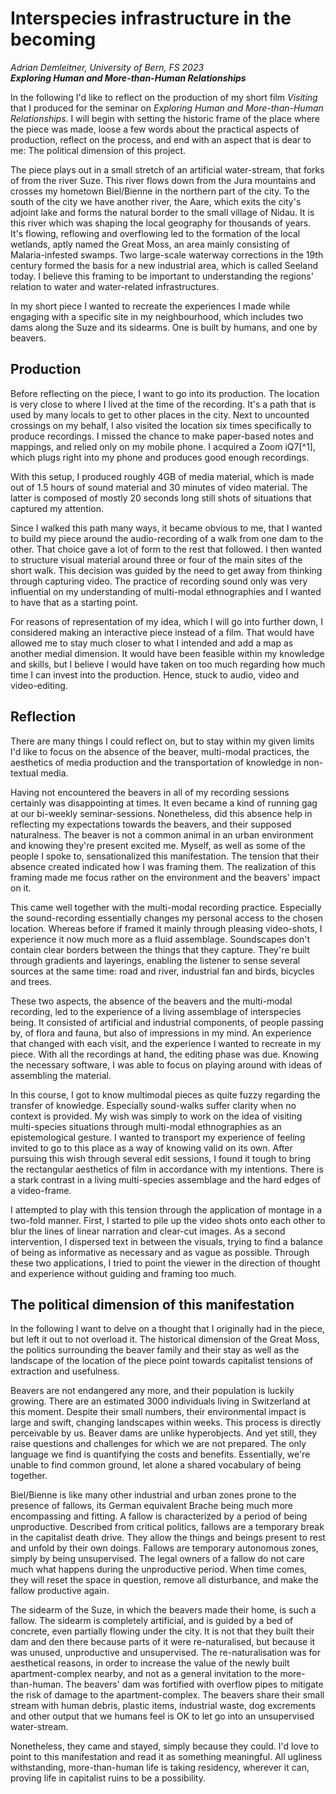 # Interspecies infrastructure in the becoming

*Adrian Demleitner, University of Bern, FS 2023*<br>***Exploring Human and More-than-Human Relationships***

In the following I'd like to reflect on the production of my short film *Visiting* that I produced for the seminar on *Exploring Human and More-than-Human Relationships*. I will begin with setting the historic frame of the place where the piece was made, loose a few words about the practical aspects of production, reflect on the process, and end with an aspect that is dear to me: The political dimension of this project. 

The piece plays out in a small stretch of an artificial water-stream, that forks of from the river Suze. This river flows down from the Jura mountains and crosses my hometown Biel/Bienne in the northern part of the city. To the south of the city we have another river, the Aare, which exits the city's adjoint lake and forms the natural border to the small village of Nidau. It is this river which was shaping the local geography for thousands of years. It's flowing, reflowing and overflowing led to the formation of the local wetlands, aptly named the Great Moss, an area mainly consisting of Malaria-infested swamps. Two large-scale waterway corrections in the 19th century formed the basis for a new industrial area, which is called Seeland today. I believe this framing to be important to understanding the regions' relation to water and water-related infrastructures.

In my short piece I wanted to recreate the experiences I made while engaging with a specific site in my neighbourhood, which includes two dams along the Suze and its sidearms. One is built by humans, and one by beavers.

## Production
Before reflecting on the piece, I want to go into its production. The location is very close to where I lived at the time of the recording. It's a path that is used by many locals to get to other places in the city. Next to uncounted crossings on my behalf, I also visited the location six times specifically to produce recordings. I missed the chance to make paper-based notes and mappings, and relied only on my mobile phone. I acquired a Zoom iQ7[^1], which plugs right into my phone and produces good enough recordings.

With this setup, I produced roughly 4GB of media material, which is made out of 1.5 hours of sound material and 30 minutes of video material. The latter is composed of mostly 20 seconds long still shots of situations that captured my attention. 

Since I walked this path many ways, it became obvious to me, that I wanted to build my piece around the audio-recording of a walk from one dam to the other. That choice gave a lot of form to the rest that followed. I then wanted to structure visual material around three or four of the main sites of the short walk. This decision was guided by the need to get away from thinking through capturing video. The practice of recording sound only was very influential on my understanding of multi-modal ethnographies and I wanted to have that as a starting point.

For reasons of representation of my idea, which I will go into further down, I considered making an interactive piece instead of a film. That would have allowed me to stay much closer to what I intended and add a map as another medial dimension. It would have been feasible within my knowledge and skills, but I believe I would have taken on too much regarding how much time I can invest into the production. Hence, stuck to audio, video and video-editing.

## Reflection
There are many things I could reflect on, but to stay within my given limits I'd like to focus on the absence of the beaver, multi-modal practices, the aesthetics of media production and the transportation of knowledge in non-textual media.

Having not encountered the beavers in all of my recording sessions certainly was disappointing at times. It even became a kind of running gag at our bi-weekly seminar-sessions. Nonetheless, did this absence help in reflecting my expectations towards the beavers, and their supposed naturalness. The beaver is not a common animal in an urban environment and knowing they're present excited me. Myself, as well as some of the people I spoke to, sensationalized this manifestation. The tension that their absence created indicated how I was framing them. The realization of this framing made me focus rather on the environment and the beavers' impact on it.

This came well together with the multi-modal recording practice. Especially the sound-recording essentially changes my personal access to the chosen location. Whereas before if framed it mainly through pleasing video-shots, I experience it now much more as a fluid assemblage. Soundscapes don't contain clear borders between the things that they capture. They're built through gradients and layerings, enabling the listener to sense several sources at the same time: road and river, industrial fan and birds, bicycles and trees.

These two aspects, the absence of the beavers and the multi-modal recording, led to the experience of a living assemblage of interspecies being. It consisted of artificial and industrial components, of people passing by, of flora and fauna, but also of impressions in my mind. An experience that changed with each visit, and the experience I wanted to recreate in my piece. With all the recordings at hand, the editing phase was due. Knowing the necessary software, I was able to focus on playing around with ideas of assembling the material.

In this course, I got to know multimodal pieces as quite fuzzy regarding the transfer of knowledge. Especially sound-walks suffer clarity when no context is provided. My wish was simply to work on the idea of visiting multi-species situations through multi-modal ethnographies as an epistemological gesture. I wanted to transport my experience of feeling invited to go to this place as a way of knowing valid on its own. After pursuing this wish through several edit sessions, I found it tough to bring the rectangular aesthetics of film in accordance with my intentions. There is a stark contrast in a living multi-species assemblage and the hard edges of a video-frame. 

I attempted to play with this tension through the application of montage in a two-fold manner. First, I started to pile up the video shots onto each other to blur the lines of linear narration and clear-cut images. As a second intervention, I dispersed text in between the visuals, trying to find a balance of being as informative as necessary and as vague as possible. Through these two applications, I tried to point the viewer in the direction of thought and experience without guiding and framing too much.

## The political dimension of this manifestation
In the following I want to delve on a thought that I originally had in the piece, but left it out to not overload it. The historical dimension of the Great Moss, the politics surrounding the beaver family and their stay as well as the landscape of the location of the piece point towards capitalist tensions of extraction and usefulness.

Beavers are not endangered any more, and their population is luckily growing. There are an estimated 3000 individuals living in Switzerland at this moment. Despite their small numbers, their environmental impact is large and swift, changing landscapes within weeks. This process is directly perceivable by us. Beaver dams are unlike hyperobjects. And yet still, they raise questions and challenges for which we are not prepared. The only language we find is quantifying the costs and benefits. Essentially, we're unable to find common ground, let alone a shared vocabulary of being together.

Biel/Bienne is like many other industrial and urban zones prone to the presence of fallows, its German equivalent Brache being much more encompassing and fitting. A fallow is characterized by a period of being unproductive. Described from critical politics, fallows are a temporary break in the capitalist death drive. They allow the things and beings present to rest and unfold by their own doings. Fallows are temporary autonomous zones, simply by being unsupervised. The legal owners of a fallow do not care much what happens during the unproductive period. When time comes, they will reset the space in question, remove all disturbance, and make the fallow productive again. 

The sidearm of the Suze, in which the beavers made their home, is such a fallow. The sidearm is completely artificial, and is guided by a bed of concrete, even partially flowing under the city. It is not that they built their dam and den there because parts of it were re-naturalised, but because it was unused, unproductive and unsupervised. The re-naturalisation was for aesthetical reasons, in order to increase the value of the newly built apartment-complex nearby, and not as a general invitation to the more-than-human. The beavers' dam was fortified with overflow pipes to mitigate the risk of damage to the apartment-complex. The beavers share their small stream with human debris, plastic items, industrial waste, dog excrements and other output that we humans feel is OK to let go into an unsupervised water-stream.

Nonetheless, they came and stayed, simply because they could. I'd love to point to this manifestation and read it as something meaningful. All ugliness withstanding, more-than-human life is taking residency, wherever it can, proving life in capitalist ruins to be a possibility.
